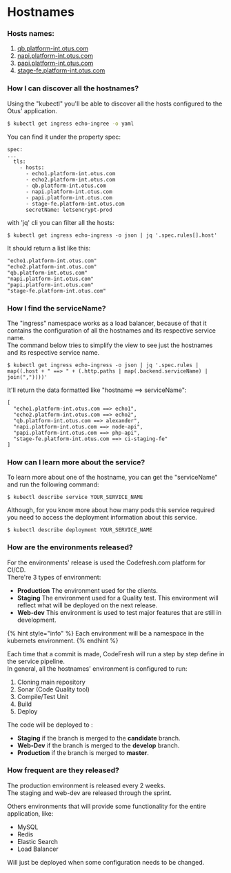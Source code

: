 # Hostnames

### Hosts names:

1. [qb.platform-int.otus.com](qb.platform-int.otus.com.md)
2. [napi.platform-int.otus.com](napi.platform-int.otus.com.md)
3. [papi.platform-int.otus.com](papi.platform-int.otus.com.md)
4. [stage-fe.platform-int.otus.com](stage-fe.platform-int.otus.com.md)

### How I can discover all the hostnames?

Using the "kubectl" you'll be able to discover all the hosts configured to the Otus' application.

```bash
$ kubectl get ingress echo-ingree -o yaml 
```

You can find it under the property spec:

```text
spec:
...
  tls:
    - hosts:
      - echo1.platform-int.otus.com
      - echo2.platform-int.otus.com
      - qb.platform-int.otus.com
      - napi.platform-int.otus.com
      - papi.platform-int.otus.com
      - stage-fe.platform-int.otus.com
      secretName: letsencrypt-prod
```

with 'jq' cli you can filter all the hosts:

```text
$ kubectl get ingress echo-ingress -o json | jq '.spec.rules[].host'
```

It should return a list like this:

```text
"echo1.platform-int.otus.com"
"echo2.platform-int.otus.com"
"qb.platform-int.otus.com"
"napi.platform-int.otus.com"
"papi.platform-int.otus.com"
"stage-fe.platform-int.otus.com"
```

### How I find the serviceName?

The "ingress" namespace works as a load balancer, because of that it contains the configuration of all the hostnames and its respective service name.   
The command below tries to simplify the view to see just the hostnames and its respective service name. 

```text
$ kubectl get ingress echo-ingress -o json | jq '.spec.rules | map((.host + " ==> " + (.http.paths | map(.backend.serviceName) | join(","))))'
```

It'll return the data formatted like "hostname ==&gt; serviceName":

```text
[
  "echo1.platform-int.otus.com ==> echo1",
  "echo2.platform-int.otus.com ==> echo2",
  "qb.platform-int.otus.com ==> alexander",
  "napi.platform-int.otus.com ==> node-api",
  "papi.platform-int.otus.com ==> php-api",
  "stage-fe.platform-int.otus.com ==> ci-staging-fe"
]
```

### How can I learn more about the service?

To learn more about one of the hostname, you can get the "serviceName" and run the following command:

```text
$ kubectl describe service YOUR_SERVICE_NAME
```

Although, for you know more about how many pods this service required you need to access the deployment information about this service.

```text
$ kubectl describe deployment YOUR_SERVICE_NAME
```

### How are the environments released?

For the environments' release is used the Codefresh.com platform for CI/CD.  
There're 3 types of environment:

* **Production** The environment used for the clients. 
* **Staging** The environment used for a Quality test. This environment will reflect what will be deployed on the next release. 
* **Web-dev** This environment is used to test major features that are still in development.

{% hint style="info" %}
Each environment will be a namespace in the kubernets environment.
{% endhint %}

Each time that a commit is made, CodeFresh will run a step by step define in the service pipeline.  
In general, all the hostnames' environment is configured to run:

1. Cloning main repository
2. Sonar \(Code Quality tool\)
3. Compile/Test Unit
4. Build
5. Deploy

The code will be deployed to :

* **Staging** if the branch is merged to the **candidate** branch.
* **Web-Dev** if the branch is merged to the **develop** branch.
* **Production** if the branch is merged to **master**.

### How frequent are they released?

The production environment is released every 2 weeks.  
The staging and web-dev are released through the sprint.

Others environments that will provide some functionality for the entire application, like:

* MySQL
* Redis
* Elastic Search
* Load Balancer

Will just be deployed when some configuration needs to be changed.

